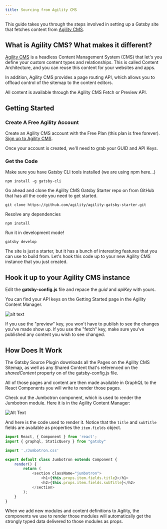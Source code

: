 ```yaml
---
title: Sourcing from Agility CMS
---
```


This guide takes you through the steps involved in setting up a Gatsby site that fetches content from [Agility CMS](https://agilitycms.com/).

## What is Agility CMS? What makes it different?

[Agility CMS](https://agilitycms.com/) is a headless Content Management System (CMS) that let's you define your custom content types and relationships.  This is called Content Architecture, and you can reuse this content for your websites and apps.

In addition, Agility CMS provides a page routing API, which allows you to offload control of the sitemap to the content editors.

All content is available through the Agility CMS Fetch or Preview API.


## Getting Started

### Create A Free Agility Account
Create an Agility CMS account with the Free Plan (this plan is free forever). [Sign up to Agility CMS](https://account.agilitycms.com/sign-up?product=agility-free).  

Once your account is created, we'll need to grab your GUID and API Keys.

### Get the Code

Make sure you have Gatsby CLI tools installed (we are using npm here...)
```shell
npm install -g gatsby-cli
```

Go ahead and clone the Agility CMS Gatsby Starter repo on from GitHub that has all the code you need to get started.
```shell
git clone https://github.com/agility/agility-gatsby-starter.git
```

Resolve any dependencies

```shell
npm install
```

Run it in development mode!
```
gatsby develop
```

The site is just a starter, but it has a bunch of interesting features that you can use to build from.  Let's hook this code up to your new Agility CMS instance that you just created.

## Hook it up to your Agility CMS instance
Edit the **gatsby-config.js** file and repace the *guid* and *apiKey* with yours.  

You can find your API keys on the Getting Started page in the Agility Content Manager.

![alt text](https://help.agilitycms.com/hc/article_attachments/360037700311/Screen_Shot_2019-09-04_at_9.12.15_AM.png "Agility CMS - Dashboard - API Keys")


If you use the "preview" key, you won't have to publish to see the changes you've made show up. If you use the "fetch" key, make sure you've published any content you wish to see changed.

## How Does It Work

The Gatsby Source Plugin downloads all the Pages on the Agility CMS Sitemap, as well as any Shared Content that's referenced on the *sharedContent* property on of the gatsby-config.js file.

All of those pages and content are then made available in GraphQL to the React Components you will write to render those pages.

Check out the Jumbotron component, which is used to render the Jumbotron module.  Here it is in the Agility Content Manager:

![Alt Text](https://res.cloudinary.com/practicaldev/image/fetch/s--OQKoH_Nv--/c_limit%2Cf_auto%2Cfl_progressive%2Cq_auto%2Cw_880/https://thepracticaldev.s3.amazonaws.com/i/mjv2brybc17iyqdoy25u.png "Agility CMS - Example Module - Jumbotron")


And here is the code used to render it.  Notice that the `title` and `subTitle` fields are available as properties the `item.fields` object.

``` javascript
import React, { Component } from 'react';
import { graphql, StaticQuery } from "gatsby"

import './Jumbotron.css'

export default class Jumbotron extends Component {
    render() {    
        return (
            <section className="jumbotron">
                <h1>{this.props.item.fields.title}</h1>
                <h2>{this.props.item.fields.subTitle}</h2>
            </section>
        );
    }
}
```

When we add new modules and content definitions to Agility, the components we use to render those modules will automatically get the strongly typed data delivered to those modules as props.  
